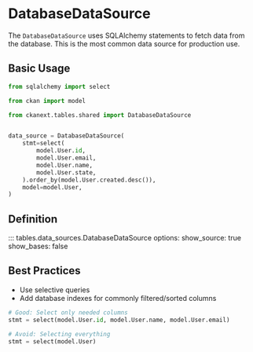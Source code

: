# DatabaseDataSource

The `DatabaseDataSource` uses SQLAlchemy statements to fetch data from the database. This is the most common data source for production use.

## Basic Usage

```python
from sqlalchemy import select

from ckan import model

from ckanext.tables.shared import DatabaseDataSource


data_source = DatabaseDataSource(
    stmt=select(
        model.User.id,
        model.User.email,
        model.User.name,
        model.User.state,
    ).order_by(model.User.created.desc()),
    model=model.User,
)
```

## Definition

::: tables.data_sources.DatabaseDataSource
    options:
      show_source: true
      show_bases: false


## Best Practices

  - Use selective queries
  - Add database indexes for commonly filtered/sorted columns

```python
# Good: Select only needed columns
stmt = select(model.User.id, model.User.name, model.User.email)

# Avoid: Selecting everything
stmt = select(model.User)
```

